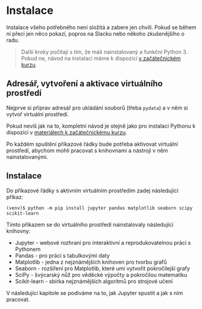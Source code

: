 # Instalace

Instalace všeho potřebného není složitá a zabere jen chvíli. Pokud se během ní
přeci jen něco pokazí, popros na Slacku nebo někoho zkušenějšího o radu.

> Další kroky počítají s tím, že máš nainstalovaný a funkční Python 3.
Pokud ne, návod na instalaci máme k dispozici [v začátečnickém kurzu](https://naucse.python.cz/course/pyladies/sessions/install/).

## Adresář, vytvoření a aktivace virtuálního prostředí

Nejprve si připrav adresář pro ukládání souborů (třeba `pydata`) a v něm si vytvoř
virtuální prostředí.

Pokud nevíš jak na to, kompletní návod je stejně jako pro instalaci Pythonu k dispozici
v [materiálech k začátečnickému kurzu](https://naucse.python.cz/2019/pyladies-ostrava-podzim/beginners/venv-setup/).

Po každém spuštění příkazové řádky bude potřeba aktivovat virtuální prostředí, abychom
mohli pracovat s knihovnami a nástroji v něm nainstalovanými.

## Instalace

Do příkazové řádky s aktivním virtuálním prostředím zadej následující příkaz:

```shell
(venv)$ python -m pip install jupyter pandas matplotlib seaborn scipy scikit-learn
```

Tímto příkazem se do virtuálního prostředí nainstalovaly následující knihovny:

* Jupyter - webové rozhraní pro interaktivní a reprodukovatelnou práci s Pythonem
* Pandas - pro práci s tabulkovými daty
* Matplotlib - jedna z nejznámějších knihoven pro tvorbu grafů
* Seaborn - rozšíření pro Matplotlib, které umí vytvořit pokročilejší grafy
* SciPy - švýcarský nůž pro věděcké výpočty a pokročilou matematiku
* Scikit-learn - sbírka nejznámějších algoritmů pro strojové učení

V následující kapitole se podíváme na to, jak Jupyter spustit a jak s ním pracovat.
